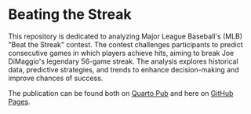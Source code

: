 # Beating the Streak

This repository is dedicated to analyzing Major League Baseball's (MLB) "Beat the Streak" contest. The contest challenges participants to predict consecutive games in which players achieve hits, aiming to break Joe DiMaggio's legendary 56-game streak. The analysis explores historical data, predictive strategies, and trends to enhance decision-making and improve chances of success.

The publication can be found both on [Quarto Pub](https://austin.quarto.pub/beating-the-streak/) and here on [GitHub Pages](https://amoellers.github.io/beating_the_streak/beating_the_streak.html).
